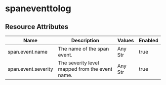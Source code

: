 [comment]: <> (Code generated by mdatagen. DO NOT EDIT.)

# spaneventtolog

## Resource Attributes

| Name | Description | Values | Enabled |
| ---- | ----------- | ------ | ------- |
| span.event.name | The name of the span event. | Any Str | true |
| span.event.severity | The severity level mapped from the event name. | Any Str | true |
